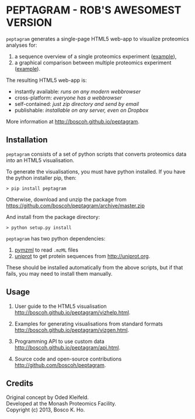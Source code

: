 

# PEPTAGRAM - ROB'S AWESOMEST VERSION


`peptagram` generates a single-page HTML5 web-app to visualize proteomics analyses for:

1. a sequence overview of a single proteomics experiment ([example][example1]),
2. a graphical comparison between multiple proteomics experiment ([example][example2]).

[example1]:http://boscoh.github.io/peptagram/examples/overview/index.html
[example2]:http://boscoh.github.io/peptagram/examples/comparison/index.html

The resulting HTML5 web-app is:

- instantly available: *runs on any modern webbrowser*
- cross-platform: *everyone has a webbrowser*
- self-contained: *just zip directory and send by email*
- publishable: *installable on any server, even on Dropbox*

More information at <http://boscoh.github.io/peptagram>.


## Installation

`peptagram` consists of a set of python scripts that converts proteomics data into an HTML5 visualisation. 

To generate the visualisations, you must have python installed. If you have the python installer pip, then:

    > pip install peptagram

Otherwise, download and unzip the package from <https://github.com/boscoh/peptagram/archive/master.zip>

And install from the package directory:

    > python setup.py install

`peptagram` has two python dependencies: 

  1. [pymzml](https://github.com/pymzml/pymzML) to read `.mzML` files
  2. [uniprot](https://github.com/boscoh/uniprot) to get protein sequences from <http://uniprot.org>. 

These should be installed automatically from the above scripts, but if that fails, you may need to install them manually.


## Usage

1. User guide to the HTML5 visualisation <http://boscoh.github.io/peptagram/vizhelp.html>.

2. Examples for generating visualisations from standard formats <http://boscoh.github.io/peptagram/vizgen.html>.

3. Programming API to use custom data <http://boscoh.github.io/peptagram/api.html>.

4. Source code and open-source contributions <http://github.com/boscoh/peptagram>.



## Credits
Original concept by Oded Kleifeld.  
Developed at the Monash Proteomics Facility.  
Copyright (c) 2013, Bosco K. Ho.  
